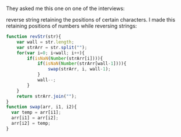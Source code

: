 They asked me this one on one of the interviews:

reverse string retaining the positions of certain characters. I made this retaining positions of numbers while reversing strings:

```javascript
function revStr(str){
	var wall = str.length;
	var strArr = str.split("");
	for(var i=0; i<wall; i++){
		if(isNaN(Number(strArr[i]))){
			if(isNaN(Number(strArr[wall-1]))){
				swap(strArr, i, wall-1);
			}
			wall--;
		}
	}
	return strArr.join("");
}
function swap(arr, i1, i2){
  var temp = arr[i1];
  arr[i1] = arr[i2];
  arr[i2] = temp;
}

```
